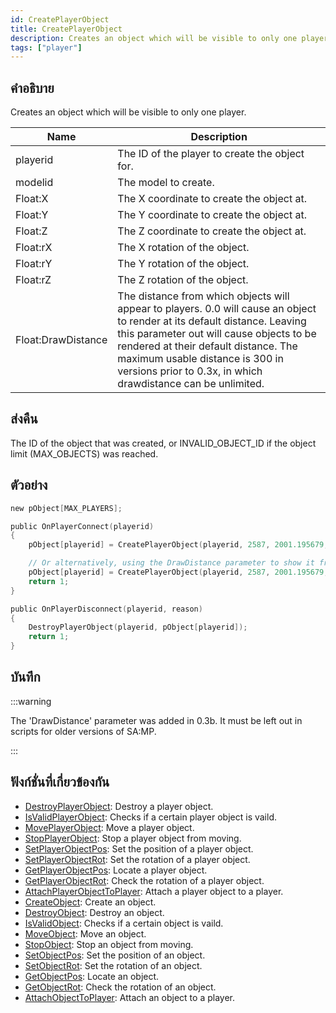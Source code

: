 ```yaml
---
id: CreatePlayerObject
title: CreatePlayerObject
description: Creates an object which will be visible to only one player.
tags: ["player"]
---
```


## คำอธิบาย

Creates an object which will be visible to only one player.

| Name               | Description                                                                                                                                                                                                                                                                                                       |
| ------------------ | ----------------------------------------------------------------------------------------------------------------------------------------------------------------------------------------------------------------------------------------------------------------------------------------------------------------- |
| playerid           | The ID of the player to create the object for.                                                                                                                                                                                                                                                                    |
| modelid            | The model to create.                                                                                                                                                                                                                                                                                              |
| Float:X            | The X coordinate to create the object at.                                                                                                                                                                                                                                                                         |
| Float:Y            | The Y coordinate to create the object at.                                                                                                                                                                                                                                                                         |
| Float:Z            | The Z coordinate to create the object at.                                                                                                                                                                                                                                                                         |
| Float:rX           | The X rotation of the object.                                                                                                                                                                                                                                                                                     |
| Float:rY           | The Y rotation of the object.                                                                                                                                                                                                                                                                                     |
| Float:rZ           | The Z rotation of the object.                                                                                                                                                                                                                                                                                     |
| Float:DrawDistance | The distance from which objects will appear to players. 0.0 will cause an object to render at its default distance. Leaving this parameter out will cause objects to be rendered at their default distance. The maximum usable distance is 300 in versions prior to 0.3x, in which drawdistance can be unlimited. |

## ส่งคืน

The ID of the object that was created, or INVALID_OBJECT_ID if the object limit (MAX_OBJECTS) was reached.

## ตัวอย่าง

```c
new pObject[MAX_PLAYERS];

public OnPlayerConnect(playerid)
{
    pObject[playerid] = CreatePlayerObject(playerid, 2587, 2001.195679, 1547.113892, 14.283400, 0, 0, 96);

    // Or alternatively, using the DrawDistance parameter to show it from as far away as possible:
    pObject[playerid] = CreatePlayerObject(playerid, 2587, 2001.195679, 1547.113892, 14.283400, 0, 0, 96, 300.0);
    return 1;
}

public OnPlayerDisconnect(playerid, reason)
{
    DestroyPlayerObject(playerid, pObject[playerid]);
    return 1;
}
```

## บันทึก

:::warning

The 'DrawDistance' parameter was added in 0.3b. It must be left out in scripts for older versions of SA:MP.

:::

## ฟังก์ชั่นที่เกี่ยวข้องกัน

- [DestroyPlayerObject](../../scripting/functions/DestroyPlayerObject.md): Destroy a player object.
- [IsValidPlayerObject](../../scripting/functions/IsValidPlayerObject.md): Checks if a certain player object is vaild.
- [MovePlayerObject](../../scripting/functions/MovePlayerObject.md): Move a player object.
- [StopPlayerObject](../../scripting/functions/StopPlayerObject.md): Stop a player object from moving.
- [SetPlayerObjectPos](../../scripting/functions/SetPlayerObjectPos.md): Set the position of a player object.
- [SetPlayerObjectRot](../../scripting/functions/SetPlayerObjectRot.md): Set the rotation of a player object.
- [GetPlayerObjectPos](../../scripting/functions/GetPlayerObjectPos.md): Locate a player object.
- [GetPlayerObjectRot](../../scripting/functions/GetPlayerObjectRot.md): Check the rotation of a player object.
- [AttachPlayerObjectToPlayer](../../scripting/functions/AttachPlayerObjectToPlayer.md): Attach a player object to a player.
- [CreateObject](../../scripting/functions/CreateObject.md): Create an object.
- [DestroyObject](../../scripting/functions/DestroyObject.md): Destroy an object.
- [IsValidObject](../../scripting/functions/IsValidObject.md): Checks if a certain object is vaild.
- [MoveObject](../../scripting/functions/MoveObject.md): Move an object.
- [StopObject](../../scripting/functions/StopObject.md): Stop an object from moving.
- [SetObjectPos](../../scripting/functions/SetObjectPos.md): Set the position of an object.
- [SetObjectRot](../../scripting/functions/SetObjectRot.md): Set the rotation of an object.
- [GetObjectPos](../../scripting/functions/GetObjectPos.md): Locate an object.
- [GetObjectRot](../../scripting/functions/GetObjectRot.md): Check the rotation of an object.
- [AttachObjectToPlayer](../../scripting/functions/AttachObjectToPlayer.md): Attach an object to a player.
